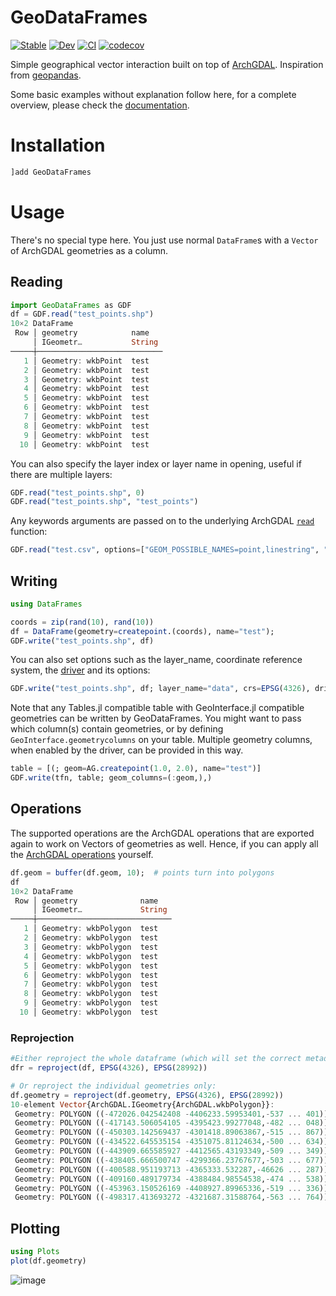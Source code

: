 # GeoDataFrames

[![Stable](https://img.shields.io/badge/docs-stable-blue.svg)](https://evetion.github.io/GeoDataFrames.jl/stable)
[![Dev](https://img.shields.io/badge/docs-dev-blue.svg)](https://evetion.github.io/GeoDataFrames.jl/dev)
[![CI](https://github.com/evetion/GeoDataFrames.jl/actions/workflows/ci.yml/badge.svg)](https://github.com/evetion/GeoDataFrames.jl/actions/workflows/ci.yml)
[![codecov](https://codecov.io/gh/evetion/GeoDataFrames.jl/branch/master/graph/badge.svg?token=38QJAX7H9I)](https://codecov.io/gh/evetion/GeoDataFrames.jl)

Simple geographical vector interaction built on top of [ArchGDAL](https://github.com/yeesian/ArchGDAL.jl/). Inspiration from [geopandas](https://geopandas.org/en/stable/).

Some basic examples without explanation follow here, for a complete overview, please check the [documentation](https://evetion.github.io/GeoDataFrames.jl/stable).

# Installation
```julia
]add GeoDataFrames
```

# Usage
There's no special type here. You just use normal `DataFrame`s with a `Vector` of ArchGDAL geometries as a column.

## Reading
```julia
import GeoDataFrames as GDF
df = GDF.read("test_points.shp")
10×2 DataFrame
 Row │ geometry            name
     │ IGeometr…           String
─────┼────────────────────────────
   1 │ Geometry: wkbPoint  test
   2 │ Geometry: wkbPoint  test
   3 │ Geometry: wkbPoint  test
   4 │ Geometry: wkbPoint  test
   5 │ Geometry: wkbPoint  test
   6 │ Geometry: wkbPoint  test
   7 │ Geometry: wkbPoint  test
   8 │ Geometry: wkbPoint  test
   9 │ Geometry: wkbPoint  test
  10 │ Geometry: wkbPoint  test
```

You can also specify the layer index or layer name in opening, useful if there are multiple layers:
```julia
GDF.read("test_points.shp", 0)
GDF.read("test_points.shp", "test_points")
```

Any keywords arguments are passed on to the underlying ArchGDAL [`read`](https://yeesian.com/ArchGDAL.jl/dev/reference/#ArchGDAL.read-Tuple%7BAbstractString%7D) function:
```julia
GDF.read("test.csv", options=["GEOM_POSSIBLE_NAMES=point,linestring", "KEEP_GEOM_COLUMNS=NO"])
```

## Writing

```julia
using DataFrames

coords = zip(rand(10), rand(10))
df = DataFrame(geometry=createpoint.(coords), name="test");
GDF.write("test_points.shp", df)
```

You can also set options such as the layer_name, coordinate reference system, the [driver](https://gdal.org/drivers/vector/) and its options:
```julia
GDF.write("test_points.shp", df; layer_name="data", crs=EPSG(4326), driver="FlatGeoBuf", options=Dict("SPATIAL_INDEX"=>"YES"))
```

Note that any Tables.jl compatible table with GeoInterface.jl compatible geometries can be written by GeoDataFrames. You might want
to pass which column(s) contain geometries, or by defining `GeoInterface.geometrycolumns` on your table. Multiple geometry columns,
when enabled by the driver, can be provided in this way.
```julia
table = [(; geom=AG.createpoint(1.0, 2.0), name="test")]
GDF.write(tfn, table; geom_columns=(:geom,),)
```

## Operations
The supported operations are the ArchGDAL operations that are exported again to work on Vectors of geometries as well.
Hence, if you can apply all the [ArchGDAL operations](https://yeesian.com/ArchGDAL.jl/stable/geometries/) yourself.

```julia
df.geom = buffer(df.geom, 10);  # points turn into polygons
df
10×2 DataFrame
 Row │ geometry              name
     │ IGeometr…             String
─────┼──────────────────────────────
   1 │ Geometry: wkbPolygon  test
   2 │ Geometry: wkbPolygon  test
   3 │ Geometry: wkbPolygon  test
   4 │ Geometry: wkbPolygon  test
   5 │ Geometry: wkbPolygon  test
   6 │ Geometry: wkbPolygon  test
   7 │ Geometry: wkbPolygon  test
   8 │ Geometry: wkbPolygon  test
   9 │ Geometry: wkbPolygon  test
  10 │ Geometry: wkbPolygon  test
```

### Reprojection
```julia
#Either reproject the whole dataframe (which will set the correct metadata):
dfr = reproject(df, EPSG(4326), EPSG(28992))

# Or reproject the individual geometries only:
df.geometry = reproject(df.geometry, EPSG(4326), EPSG(28992))
10-element Vector{ArchGDAL.IGeometry{ArchGDAL.wkbPolygon}}:
 Geometry: POLYGON ((-472026.042542408 -4406233.59953401,-537 ... 401))
 Geometry: POLYGON ((-417143.506054105 -4395423.99277048,-482 ... 048))
 Geometry: POLYGON ((-450303.142569437 -4301418.89063867,-515 ... 867))
 Geometry: POLYGON ((-434522.645535154 -4351075.81124634,-500 ... 634))
 Geometry: POLYGON ((-443909.665585927 -4412565.43193349,-509 ... 349))
 Geometry: POLYGON ((-438405.666500747 -4299366.23767677,-503 ... 677))
 Geometry: POLYGON ((-400588.951193713 -4365333.532287,-46626 ... 287))
 Geometry: POLYGON ((-409160.489179734 -4388484.98554538,-474 ... 538))
 Geometry: POLYGON ((-453963.150526169 -4408927.89965336,-519 ... 336))
 Geometry: POLYGON ((-498317.413693272 -4321687.31588764,-563 ... 764))
```

## Plotting
```julia
using Plots
plot(df.geometry)
```
![image](img/plot_points.png)
